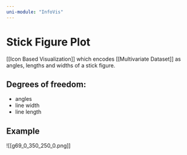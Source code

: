 ```yaml
---
uni-module: "InfoVis"
---
```


# Stick Figure Plot

[[Icon Based Visualization]] which encodes [[Multivariate Dataset]] as angles, lengths and widths of a stick figure.

## Degrees of freedom:

- angles
- line width
- line length

## Example

![[g69_0_350_250_0.png]]
